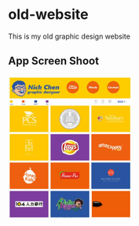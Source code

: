 # old-website

This is my old graphic design website

## App Screen Shoot 

<img src='image/mockup.jpg' width='50%'/>
